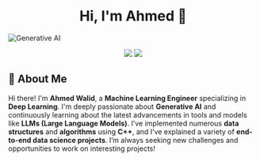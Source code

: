 <h1 align="center">Hi, I'm Ahmed 👋</h1>

<!-- Add your image below -->
![Generative AI](https://imageio.forbes.com/specials-images/imageserve/63ae0066bacde4972dcc7317/AI--Machine-learning--Hands-of-robot-and-human-touching-on-big-data-network/960x0.jpg?format=jpg&width=960)

<p align="center">
    <a href="https://www.linkedin.com/in/ahmed-walid-b6617834a/"><img src="https://img.shields.io/badge/linkedin-%230177B5?style=flat&logo=linkedin&logoColor=white"/></a>
    <a href="mailto:ahmed.walid.mohamed88@gmail.com"><img src="https://img.shields.io/badge/email-%23D14836?style=flat&logo=gmail&logoColor=white"/></a>
</p>

## 🚀 About Me

Hi there! I'm **Ahmed Walid**, a **Machine Learning Engineer** specializing in **Deep Learning**. I'm deeply passionate about **Generative AI** and continuously learning about the latest advancements in tools and models like **LLMs (Large Language Models)**. I’ve implemented numerous **data structures** and **algorithms** using **C++**, and I’ve explained a variety of **end-to-end data science projects**. I’m always seeking new challenges and opportunities to work on interesting projects!
